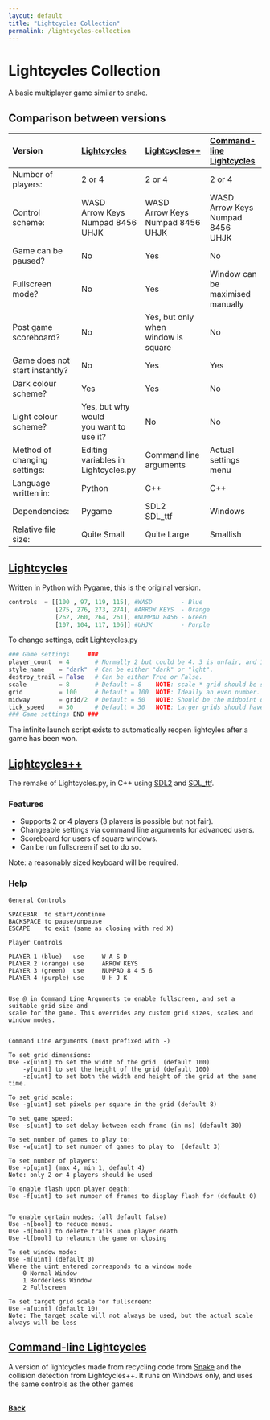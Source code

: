 ```yaml
---
layout: default
title: "Lightcycles Collection"
permalink: /lightcycles-collection
---
```


# Lightcycles Collection
A basic multiplayer game similar to snake.

## Comparison between versions

**Version** | **[Lightcycles](#lightcycles)** | **[Lightcycles++](#lightcyclesplusplus)** | **[Command-line <br> Lightcycles](#lightcycles-cmd)**
:---|:---|:---|:---|
Number of players: | 2 or 4 | 2 or 4 | 2 or 4 |
Control scheme: | WASD<br>Arrow Keys<br>Numpad 8456<br>UHJK | WASD<br>Arrow Keys<br>Numpad 8456<br>UHJK |WASD<br>Arrow Keys<br>Numpad 8456<br>UHJK |
Game can be paused? | No | Yes | No |
Fullscreen mode? | No | Yes | Window can be <br>maximised manually | 
Post game scoreboard? | No | Yes, but only when <br> window is square | No |
Game does not start instantly? | No | Yes | Yes |
Dark colour scheme? | Yes | Yes | No |
Light colour scheme? | Yes, but why would<br>you want to use it? | No | No |
Method of changing settings: | Editing variables in<br>Lightcycles.py | Command line<br>arguments | Actual settings <br> menu |
Language written in: | Python | C++ | C++ |
Dependencies: | Pygame | SDL2<br>SDL_ttf | Windows |
Relative file size: | Quite Small | Quite Large | Smallish |

## [Lightcycles](https://github.com/wildp/trivial-stuff/tree/master/lightcycles "Go to source") <a name="lightcycles"></a>
Written in Python with [Pygame], this is the original version.

```python
controls  = [[100 , 97, 119, 115], #WASD        - Blue
             [275, 276, 273, 274], #ARROW KEYS  - Orange
             [262, 260, 264, 261], #NUMPAD 8456 - Green
             [107, 104, 117, 106]] #UHJK        - Purple
```
To change settings, edit Lightcycles.py

```python
### Game settings     ###
player_count  = 4       # Normally 2 but could be 4. 3 is unfair, and 1 is snake without food.
style_name    = "dark"  # Can be either "dark" or "lght".
destroy_trail = False   # Can be either True or False.
scale         = 8       # Default = 8    NOTE: scale * grid should be smaller than the monitor resolution.
grid          = 100     # Default = 100  NOTE: Ideally an even number.
midway        = grid/2  # Default = 50   NOTE: Should be the midpoint of grid.
tick_speed    = 30      # Default = 30   NOTE: Larger grids should have higher tick_speed.
### Game settings END ###
```
The infinite launch script exists to automatically reopen lightcyles after a game has been won.

[Pygame]:https://www.pygame.org/wiki/GettingStarted

## [Lightcycles++](https://github.com/wildp/trivial-stuff/tree/master/lightcyclesplusplus "Go to source") <a name="lightcyclesplusplus"></a>
The remake of Lightcycles.py, in C++ using [SDL2] and [SDL_ttf].

### Features
* Supports 2 or 4 players (3 players is possible but not fair).
* Changeable settings via command line arguments for advanced users.
* Scoreboard for users of square windows.
* Can be run fullscreen if set to do so.

Note: a reasonably sized keyboard will be required.

### Help
```
General Controls

SPACEBAR  to start/continue
BACKSPACE to pause/unpause
ESCAPE    to exit (same as closing with red X)

Player Controls

PLAYER 1 (blue)   use     W A S D
PLAYER 2 (orange) use     ARROW KEYS
PLAYER 3 (green)  use     NUMPAD 8 4 5 6
PLAYER 4 (purple) use     U H J K


Use @ in Command Line Arguments to enable fullscreen, and set a suitable grid size and
scale for the game. This overrides any custom grid sizes, scales and window modes.


Command Line Arguments (most prefixed with -)

To set grid dimensions:
Use -x[uint] to set the width of the grid  (default 100)
    -y[uint] to set the height of the grid (default 100)
    -z[uint] to set both the width and height of the grid at the same time.

To set grid scale:
Use -g[uint] set pixels per square in the grid (default 8)

To set game speed:
Use -s[uint] to set delay between each frame (in ms) (default 30)

To set number of games to play to:
Use -w[uint] to set number of games to play to	(default 3)

To set number of players:
Use -p[uint] (max 4, min 1, default 4)
Note: only 2 or 4 players should be used

To enable flash upon player death:
Use -f[uint] to set number of frames to display flash for (default 0)


To enable certain modes: (all default false)
Use -n[bool] to reduce menus.
Use -d[bool] to delete trails upon player death
Use -l[bool] to relaunch the game on closing

To set window mode:
Use -m[uint] (default 0)
Where the uint entered corresponds to a window mode
    0 Normal Window
    1 Borderless Window
    2 Fullscreen

To set target grid scale for fullscreen:
Use -a[uint] (default 10)
Note: The target scale will not always be used, but the actual scale always will be less
```


[SDL2]:https://www.libsdl.org/index.php
[SDL_ttf]:https://www.libsdl.org/projects/SDL_ttf/

## [Command-line Lightcycles](https://github.com/wildp/trivial-stuff/tree/master/lightcycles-cmd "Go to source") <a name="lightcycles-cmd"></a>

A version of lightcycles made from recycling code from
[Snake](https://github.com/wildp/trivial-stuff/blob/master/README.md#snake-)
and the collision detection from Lightcycles++. It runs on Windows only,
and uses the same controls as the other games


<br>[**Back**](..)
